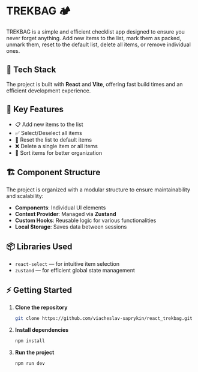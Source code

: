 # TREKBAG 🏕️  

TREKBAG is a simple and efficient checklist app designed to ensure you never forget anything. Add new items to the list, mark them as packed, unmark them, reset to the default list, delete all items, or remove individual ones.

## 🚀 Tech Stack  

The project is built with **React** and **Vite**, offering fast build times and an efficient development experience.  

## 📌 Key Features  
- 📋 Add new items to the list  
- ✅ Select/Deselect all items  
- 🔄 Reset the list to default items  
- ❌ Delete a single item or all items  
- 📌 Sort items for better organization  

## 🏗️ Component Structure  
The project is organized with a modular structure to ensure maintainability and scalability:  
- **Components**: Individual UI elements  
- **Context Provider**: Managed via **Zustand**  
- **Custom Hooks**: Reusable logic for various functionalities  
- **Local Storage**: Saves data between sessions  

## 📦 Libraries Used  
- `react-select` — for intuitive item selection  
- `zustand` — for efficient global state management  

## ⚡ Getting Started  
1. **Clone the repository**  
   ```sh
   git clone https://github.com/viacheslav-saprykin/react_trekbag.git
2. **Install dependencies**
    ```sh
    npm install
3. **Run the project**
    ```sh
    npm run dev

